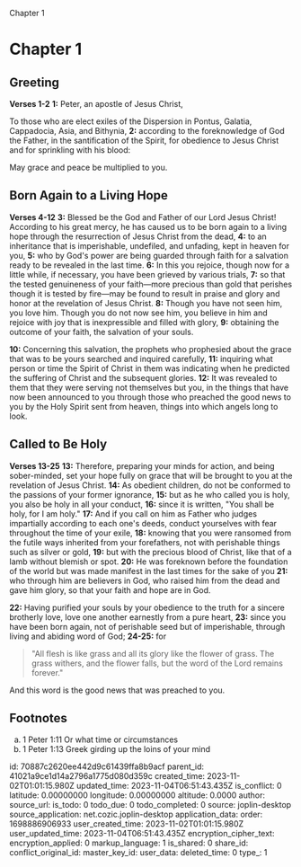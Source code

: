 Chapter 1

# Chapter 1

## Greeting

**Verses 1-2**
**1:** Peter, an apostle of Jesus Christ,

To those who are elect exiles of the Dispersion in Pontus, Galatia, Cappadocia, Asia, and Bithynia,
**2:** according to the foreknowledge of God the Father, in the santification of the Spirit, for obedience to Jesus Christ and for sprinkling with his blood:

May grace and peace be multiplied to you.

## Born Again to a Living Hope

**Verses 4-12**
**3:** Blessed be the God and Father of our Lord Jesus Christ! According to his great mercy, he has caused us to be born again to a living hope through the resurrection of Jesus Christ from the dead,
**4:** to an inheritance that is imperishable, undefiled, and unfading, kept in heaven for you,
**5:** who by God's power are being guarded through faith for a salvation ready to be revealed in the last time.
**6:** In this you rejoice, though now for a little while, if necessary, you have been grieved by various trials,
**7:** so that the tested genuineness of your faith—more precious than gold that perishes though it is tested by fire—may be found to result in praise and glory and honor at the revelation of Jesus Christ.
**8:** Though you have not seen him, you love him. Though you do not now see him, you believe in him and rejoice with joy that is inexpressible and filled with glory,
**9:** obtaining the outcome of your faith, the salvation of your souls.

**10:** Concerning this salvation, the prophets who prophesied about the grace that was to be yours searched and inquired carefully,
**11:** inquiring what person or time the Spirit of Christ in them was indicating when he predicted the suffering of Christ and the subsequent glories.
**12:** It was revealed to them that they were serving not themselves but you, in the things that have now been announced to you through those who preached the good news to you by the Holy Spirit sent from heaven, things into which angels long to look.

## Called to Be Holy

**Verses 13-25**
**13:** Therefore, preparing your minds for action, and being sober-minded, set your hope fully on grace that will be brought to you at the revelation of Jesus Christ.
**14:** As obedient children, do not be conformed to the passions of your former ignorance,
**15:** but as he who called you is holy, you also be holy in all your conduct,
**16:** since it is written, "You shall be holy, for I am holy."
**17:** And if you call on him as Father who judges impartially according to each one's deeds, conduct yourselves with fear throughout the time of your exile,
**18:** knowing that you were ransomed from the futile ways inherited from your forefathers, not with perishable things such as silver or gold,
**19:** but with the precious blood of Christ, like that of a lamb without blemish or spot.
**20:** He was foreknown before the foundation of the world but was made manifest in the last times for the sake of you
**21:** who through him are believers in God, who raised him from the dead and gave him glory, so that your faith and hope are in God.

**22:** Having purified your souls by your obedience to the truth for a sincere brotherly love, love one another earnestly from a pure heart,
**23:** since you have been born again, not of perishable seed but of imperishable, through living and abiding word of God;
**24-25:** for
> "All flesh is like grass
> and all its glory like the flower of grass.
> The grass withers,
> and the flower falls,
> but the word of the Lord remains forever."

And this word is the good news that was preached to you.

## Footnotes

<ol type='a'>
	<li>1 Peter 1:11 Or what time or circumstances</li>
	<li>1 Peter 1:13 Greek girding up the loins of your mind</li>
</ol>


id: 70887c2620ee442d9c61439ffa8b9acf
parent_id: 41021a9ce1d14a2796a1775d080d359c
created_time: 2023-11-02T01:01:15.980Z
updated_time: 2023-11-04T06:51:43.435Z
is_conflict: 0
latitude: 0.00000000
longitude: 0.00000000
altitude: 0.0000
author: 
source_url: 
is_todo: 0
todo_due: 0
todo_completed: 0
source: joplin-desktop
source_application: net.cozic.joplin-desktop
application_data: 
order: 1698886906933
user_created_time: 2023-11-02T01:01:15.980Z
user_updated_time: 2023-11-04T06:51:43.435Z
encryption_cipher_text: 
encryption_applied: 0
markup_language: 1
is_shared: 0
share_id: 
conflict_original_id: 
master_key_id: 
user_data: 
deleted_time: 0
type_: 1